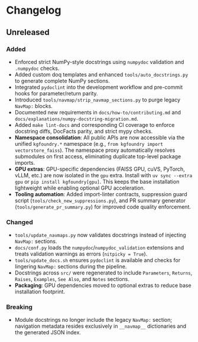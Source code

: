 # Changelog

## Unreleased

### Added
- Enforced strict NumPy-style docstrings using `numpydoc` validation and `.numpydoc` checks.
- Added custom doq templates and enhanced `tools/auto_docstrings.py` to generate complete NumPy sections.
- Integrated `pydoclint` into the development workflow and pre-commit hooks for parameter/return parity.
- Introduced `tools/navmap/strip_navmap_sections.py` to purge legacy `NavMap:` blocks.
- Documented new requirements in `docs/how-to/contributing.md` and `docs/explanations/numpy-docstring-migration.md`.
- Added `make lint-docs` and corresponding CI coverage to enforce docstring diffs, DocFacts parity, and strict mypy checks.
- **Namespace consolidation**: All public APIs are now accessible via the unified `kgfoundry.*` namespace (e.g., `from kgfoundry import vectorstore_faiss`). The namespace proxy automatically resolves submodules on first access, eliminating duplicate top-level package imports.
- **GPU extras**: GPU-specific dependencies (FAISS GPU, cuVS, PyTorch, vLLM, etc.) are now isolated in the `gpu` extra. Install with `uv sync --extra gpu` or `pip install kgfoundry[gpu]`. This keeps the base installation lightweight while enabling optional GPU acceleration.
- **Tooling automation**: Added import-linter contracts, suppression guard script (`tools/check_new_suppressions.py`), and PR summary generator (`tools/generate_pr_summary.py`) for improved code quality enforcement.

### Changed
- `tools/update_navmaps.py` now validates docstrings instead of injecting `NavMap:` sections.
- `docs/conf.py` loads the `numpydoc`/`numpydoc_validation` extensions and treats validation warnings as errors (`nitpicky = True`).
- `tools/update_docs.sh` ensures `pydoclint` is available and checks for lingering `NavMap:` sections during the pipeline.
- Docstrings across `src/` were regenerated to include `Parameters`, `Returns`, `Raises`, `Examples`, `See Also`, and `Notes` sections.
- **Packaging**: GPU dependencies moved to optional extras to reduce base installation footprint.

### Breaking
- Module docstrings no longer include the legacy `NavMap:` section; navigation metadata resides exclusively in `__navmap__` dictionaries and the generated JSON index.
